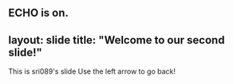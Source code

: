 ECHO is on.
---
layout: slide
title: "Welcome to our second slide!"
---
This is sri089's  slide
Use the left arrow to go back!
